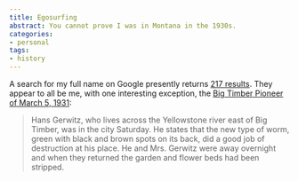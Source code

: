 ```yaml
---
title: Egosurfing
abstract: You cannot prove I was in Montana in the 1930s.
categories:
- personal
tags:
- history
---
```


A search for my full name on Google presently returns [217 results][1].  They appear to all be me, with one interesting exception, the [Big Timber Pioneer of March 5, 1931][2]:

   [1]: http://www.google.com/search?q=%22Hans+Gerwitz%22
   [2]: http://ftp.rootsweb.com/pub/usgenweb/mt/sweetgrass/misc/sgctidbits4.txt

> Hans Gerwitz, who lives across the Yellowstone river east of Big Timber, was in the city Saturday. He states that the new type of worm, green with black and brown spots on its back, did a good job of destruction at his place. He and Mrs. Gerwitz were away overnight and when they returned the garden and flower beds had been stripped.
